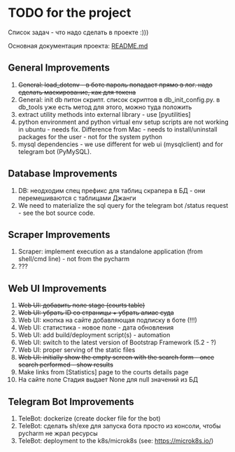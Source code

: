 # TODO for the project

Список задач - что надо сделать в проекте :)))

Основная документация проекта: [README.md](README.md)

## General Improvements

1. ~~General: load_dotenv - в боте пароль попадает прямо в лог. надо сделать маскирование, как для токена~~
2. General: init db питон скрипт. список скриптов в db_init_config.py. в db_tools уже есть метод для этого,
   можно туда положить
3. extract utility methods into external library - use [pyutilities]
4. python environment and python virtual env setup scripts are not working in ubuntu - needs fix. Difference
   from Mac - needs to install/uninstall packages for the user - not for the system python
5. mysql dependencies - we use different for web ui (mysqlclient) and for telegram bot (PyMySQL).

## Database Improvements

1. DB: неодходим спец префикс для таблиц скрапера в БД - они перемешиваются с таблицами Джанги
2. We need to materialize the sql query for the telegram bot /status request - see the bot source code.

## Scraper Improvements

1. Scraper: implement execution as a standalone application (from shell/cmd line) - not from the pycharm
2. ???

## Web UI Improvements

1. ~~Web UI: добавить поле stage (courts table)~~
2. ~~Web UI: убрать ID со страницы + убрать алиас суда~~
3. Web UI: кнопка на сайте добавляющая подписку в боте (!!!)
4. Web UI: статистика - новое поле - дата обновления
5. Web UI: add build/deployment script(s) - automation
6. Web UI: switch to the latest version of Bootstrap Framework (5.2 - ?)
7. Web UI: proper serving of the static files
8. ~~Web UI: initially show the empty screen with the search form - once search performed - show results~~
9. Make links from [Statistics] page to the courts details page
10. На сайте поле Стадия выдает None для null значений из БД

## Telegram Bot Improvements

1. TeleBot: dockerize (create docker file for the bot)
2. TeleBot: сделать sh/exe для запуска бота просто из консоли, чтобы pycharm не жрал ресурсы
3. TeleBot: deployment to the k8s/microk8s (see: https://microk8s.io/)
